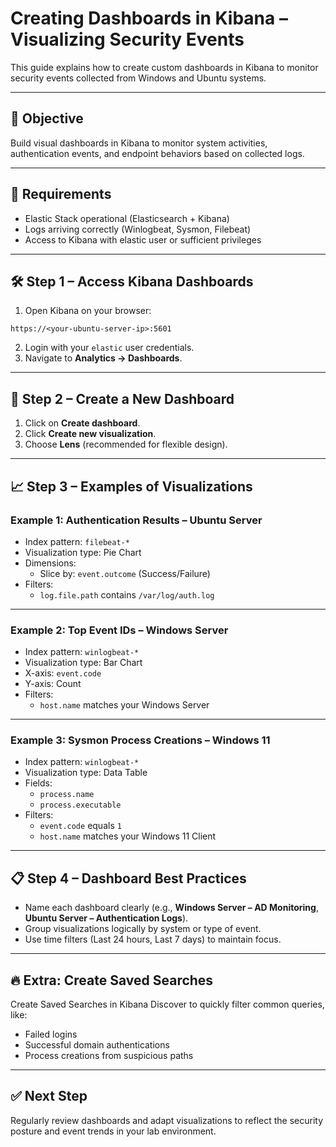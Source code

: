 # Creating Dashboards in Kibana – Visualizing Security Events

This guide explains how to create custom dashboards in Kibana to monitor security events collected from Windows and Ubuntu systems.

---

## 🎯 Objective

Build visual dashboards in Kibana to monitor system activities, authentication events, and endpoint behaviors based on collected logs.

---

## 🧰 Requirements

- Elastic Stack operational (Elasticsearch + Kibana)
- Logs arriving correctly (Winlogbeat, Sysmon, Filebeat)
- Access to Kibana with elastic user or sufficient privileges

---

## 🛠️ Step 1 – Access Kibana Dashboards

1. Open Kibana on your browser:

```
https://<your-ubuntu-server-ip>:5601
```

2. Login with your `elastic` user credentials.
3. Navigate to **Analytics → Dashboards**.

---

## 🎨 Step 2 – Create a New Dashboard

1. Click on **Create dashboard**.
2. Click **Create new visualization**.
3. Choose **Lens** (recommended for flexible design).

---

## 📈 Step 3 – Examples of Visualizations

### Example 1: Authentication Results – Ubuntu Server

- Index pattern: `filebeat-*`
- Visualization type: Pie Chart
- Dimensions:
  - Slice by: `event.outcome` (Success/Failure)
- Filters:
  - `log.file.path` contains `/var/log/auth.log`

---

### Example 2: Top Event IDs – Windows Server

- Index pattern: `winlogbeat-*`
- Visualization type: Bar Chart
- X-axis: `event.code`
- Y-axis: Count
- Filters:
  - `host.name` matches your Windows Server

---

### Example 3: Sysmon Process Creations – Windows 11

- Index pattern: `winlogbeat-*`
- Visualization type: Data Table
- Fields:
  - `process.name`
  - `process.executable`
- Filters:
  - `event.code` equals `1`
  - `host.name` matches your Windows 11 Client

---

## 📋 Step 4 – Dashboard Best Practices

- Name each dashboard clearly (e.g., **Windows Server – AD Monitoring**, **Ubuntu Server – Authentication Logs**).
- Group visualizations logically by system or type of event.
- Use time filters (Last 24 hours, Last 7 days) to maintain focus.

---

## 🔥 Extra: Create Saved Searches

Create Saved Searches in Kibana Discover to quickly filter common queries, like:
- Failed logins
- Successful domain authentications
- Process creations from suspicious paths

---

## ✅ Next Step

Regularly review dashboards and adapt visualizations to reflect the security posture and event trends in your lab environment.

